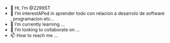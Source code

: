 - 👋 Hi, I’m @2299ST
- 👀 I’m interestAPed in  aprender todo con  relacion  a desarrolo de software , programacion  etc...
- 🌱 I’m currently learning ...
- 💞️ I’m looking to collaborate on ...
- 📫 How to reach me ...

<!---
2299ST/2299ST is a ✨ special ✨ repository because its `README.md` (this file) appears on your GitHub profile.
You can click the Preview link to take a look at your changes.
--->
